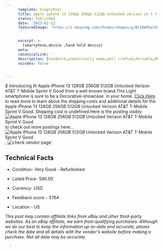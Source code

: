 ```yaml
---
      template: SinglePost
      title: apple iphone 13 128gb 256gb 512gb unlocked verizon at t t mobile sprint v good
      status: Published
      date: '2023-02-12'
      featuredImage: 'https://i.ebayimg.com/thumbs/images/g/BtIAAOSwlb5jxyNp/s-l225.jpg'
       

      excerpt: >-
        [smartphone,device ,hand held device]
      meta:
      canonicalLink: ''
      description: [handheld,industrially made,well crafted,Portable,Mobile,Compact,Convenient,Lightweight,Maneuverable,Man-portable,Miniature,Carriable,Hand-held,Light,Holdable,Transportable,Mobile device,Pocket-sized,On-the-go,Wireless,Cordless,Compact size,Convenient size, smartphone,device ,hand held device]
      noindex: false
      

---
```

$
      Introducing th Apple iPhone 13 128GB 256GB 512GB Unlocked Verizon AT&T T-Mobile Sprint V Good from a well-known brand.This Light smartphone is sure to be a Decorative-showcase. in your home. [Click Here](https://www.ebay.com/itm/225169837209?hash=item346d2b0c99%3Ag%3ABtIAAOSwlb5jxyNp&mkevt=1&mkcid=1&mkrid=711-53200-19255-0&campid=%253CePNCampaignId%253E&customid=%253CreferenceId%253E&toolid=10049) to read more to learn about the shipping costs and additional details for the Apple iPhone 13 128GB 256GB 512GB Unlocked Verizon AT&T T-Mobile Sprint V Good. Shipping cost is undefined.Here is the posting visibly ![Apple iPhone 13 128GB 256GB 512GB Unlocked Verizon AT&T T-Mobile Sprint V Good](https://i.ebayimg.com/thumbs/images/g/BtIAAOSwlb5jxyNp/s-l225.jpg) to check out more postings here... ![Apple iPhone 13 128GB 256GB 512GB Unlocked Verizon AT&T T-Mobile Sprint V Good](https://i.ebayimg.com/images/g/BtIAAOSwlb5jxyNp/s-l1200.jpg), ![check vendor page](https://origin-galleryplus.ebayimg.com/ws/web/225169837209_2_0_1/225x225.jpg,https://origin-galleryplus.ebayimg.com/ws/web/225169837209_3_0_1/225x225.jpg)'

      

 ## Technical Facts 



     
      

 - Condition- Very Good - Refurbished 


      

 - Listed Price- 590.00 


      

 - Currency- USD 


      

 - Feedback score - 3764 


      

 - Location - US 


      
      

 *_This post may contain affiliate links from eBay and other third-party websites. As an eBay affiliate, we earn from qualifying purchases. Although we do our best to keep the information up-to-date and accurate, please check the date and all details with the vendor's website before making a purchase. Not all data may be accurate._*




      -
